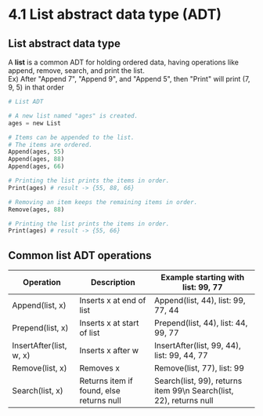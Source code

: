 # 4.1 List abstract data type (ADT)

## List abstract data type
A **list** is a common ADT for holding ordered data, having operations like append, remove, search, and print the list.   
Ex) After "Append 7", "Append 9", and "Append 5", then "Print" will print (7, 9, 5) in that order   

```python
# List ADT

# A new list named "ages" is created.
ages = new List

# Items can be appended to the list.
# The items are ordered. 
Append(ages, 55)
Append(ages, 88)
Append(ages, 66)

# Printing the list prints the items in order. 
Print(ages) # result -> {55, 88, 66}

# Removing an item keeps the remaining items in order. 
Remove(ages, 88)

# Printing the list prints the items in order. 
Print(ages) # result -> {55, 66}
```

## Common list ADT operations
|Operation|Description|Example starting with list: 99, 77|
|---------|-----------|----------------------------------|
|Append(list, x)|Inserts x at end of list|Append(list, 44), list: 99, 77, 44|
|Prepend(list, x)|Inserts x at start of list|Prepend(list, 44), list: 44, 99, 77|
|InsertAfter(list, w, x)|Inserts x after w|InsertAfter(list, 99, 44), list: 99, 44, 77|
|Remove(list, x)|Removes x|Remove(list, 77), list: 99|
|Search(list, x)|Returns item if found, else returns null|Search(list, 99), returns item 99\n Search(list, 22), returns null|
